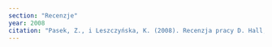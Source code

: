 ```yaml
---
section: "Recenzje"
year: 2008
citation: "Pasek, Z., i Leszczyńska, K. (2008). Recenzja pracy D. Hall, New Age w Polsce. Lokalny wymiar globalnego zjawiska. Journal of Alternative Spiritualities and New Age Studies, 4, 83-87."
---
```

